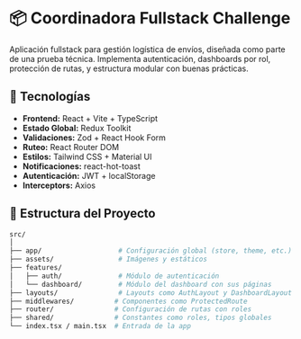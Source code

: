 # 📦 Coordinadora Fullstack Challenge

Aplicación fullstack para gestión logística de envíos, diseñada como parte de una prueba técnica. Implementa autenticación, dashboards por rol, protección de rutas, y estructura modular con buenas prácticas.

## 🚀 Tecnologías

- **Frontend:** React + Vite + TypeScript
- **Estado Global:** Redux Toolkit
- **Validaciones:** Zod + React Hook Form
- **Ruteo:** React Router DOM
- **Estilos:** Tailwind CSS + Material UI
- **Notificaciones:** react-hot-toast
- **Autenticación:** JWT + localStorage
- **Interceptors:** Axios

## 📁 Estructura del Proyecto

```bash
src/
│
├── app/                   # Configuración global (store, theme, etc.)
├── assets/                # Imágenes y estáticos
├── features/
│   ├── auth/              # Módulo de autenticación
│   └── dashboard/         # Módulo del dashboard con sus páginas
├── layouts/               # Layouts como AuthLayout y DashboardLayout
├── middlewares/          # Componentes como ProtectedRoute
├── router/               # Configuración de rutas con roles
├── shared/               # Constantes como roles, tipos globales
└── index.tsx / main.tsx  # Entrada de la app